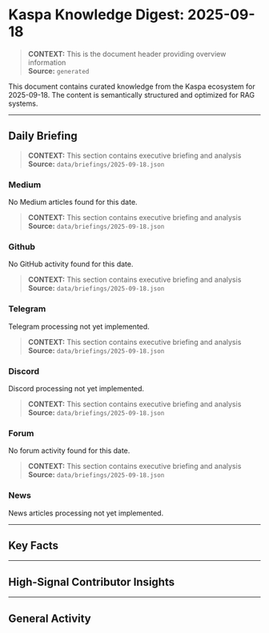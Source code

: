 # Kaspa Knowledge Digest: 2025-09-18

> **CONTEXT:** This is the document header providing overview information  
> **Source:** `generated`

This document contains curated knowledge from the Kaspa ecosystem
for 2025-09-18. The content is semantically structured and optimized
for RAG systems.

---

## Daily Briefing

> **CONTEXT:** This section contains executive briefing and analysis  
> **Source:** `data/briefings/2025-09-18.json`

### Medium

No Medium articles found for this date.

> **CONTEXT:** This section contains executive briefing and analysis  
> **Source:** `data/briefings/2025-09-18.json`

### Github

No GitHub activity found for this date.

> **CONTEXT:** This section contains executive briefing and analysis  
> **Source:** `data/briefings/2025-09-18.json`

### Telegram

Telegram processing not yet implemented.

> **CONTEXT:** This section contains executive briefing and analysis  
> **Source:** `data/briefings/2025-09-18.json`

### Discord

Discord processing not yet implemented.

> **CONTEXT:** This section contains executive briefing and analysis  
> **Source:** `data/briefings/2025-09-18.json`

### Forum

No forum activity found for this date.

> **CONTEXT:** This section contains executive briefing and analysis  
> **Source:** `data/briefings/2025-09-18.json`

### News

News articles processing not yet implemented.

---

## Key Facts



---

## High-Signal Contributor Insights



---

## General Activity

